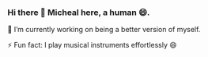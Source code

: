 ### Hi there 👋 Micheal here, a human 😄.

🔭 I’m currently working on being a better version of myself.

⚡ Fun fact: I play musical instruments effortlessly 😄

<!--
**adisamicheal/adisamicheal** is a ✨ _special_ ✨ repository because its `README.md` (this file) appears on your GitHub profile.

Here are some ideas to get you started:

- 🔭 I’m currently working on ...
- 🌱 I’m currently learning ...
- 👯 I’m looking to collaborate on ...
- 🤔 I’m looking for help with ...
- 💬 Ask me about ...
- 📫 How to reach me: ...
- 😄 Pronouns: ...
- ⚡ Fun fact: ...
-->
